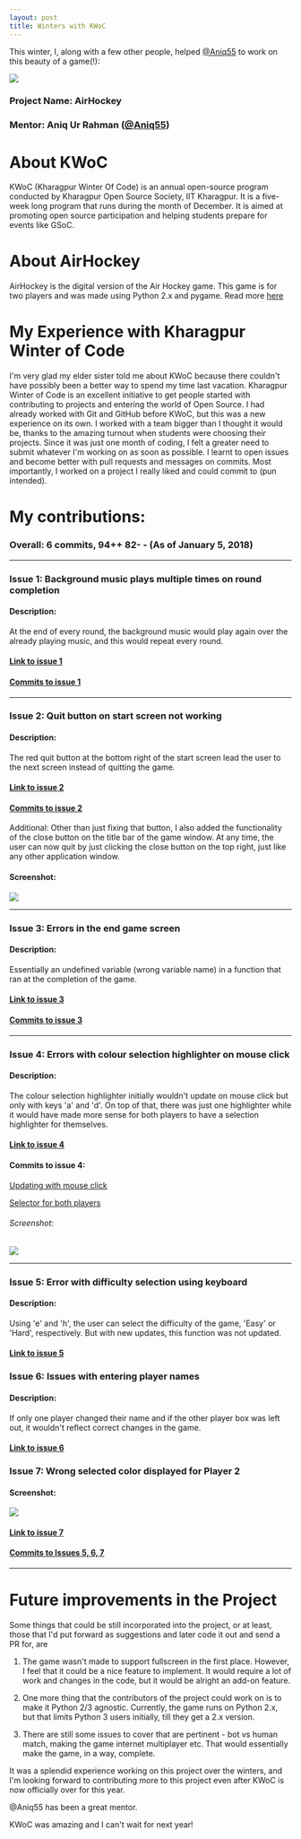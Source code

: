 ```yaml
---
layout: post
title: Winters with KWoC
---
```


This winter, I, along with a few other people, helped [@Aniq55] to work on this beauty of a game(!):


![](https://raw.githubusercontent.com/vineetjc/vineetjc.github.io/master/images/playscreen.png)

### Project Name: AirHockey
### Mentor: Aniq Ur Rahman ([@Aniq55])
[@Aniq55]: https://github.com/Aniq55

# About KWoC
KWoC (Kharagpur Winter Of Code) is an annual open-source program conducted by Kharagpur Open Source Society, IIT Kharagpur. It is a five-week long program that runs during the month of December. It is aimed at promoting open source participation and helping students prepare for events like GSoC.

# About AirHockey
AirHockey is the digital version of the Air Hockey game. This game is for two players and was made using Python 2.x and pygame. Read more [here]

[here]: https://github.com/NITDgpOS/AirHockey#about-air-hockey

# My Experience with Kharagpur Winter of Code

I'm very glad my elder sister told me about KWoC because there couldn't have possibly been a better way to spend my time last vacation. Kharagpur Winter of Code is an excellent initiative to get people started with contributing to projects and entering the world of Open Source. I had already worked with Git and GitHub before KWoC, but this was a new experience on its own. I worked with a team bigger than I thought it would be, thanks to the amazing turnout when students were choosing their projects. Since it was just one month of coding, I felt a greater need to submit whatever I'm working on as soon as possible. I learnt to open issues and become better with pull requests and messages on commits. Most importantly, I worked on a project I really liked and could commit to (pun intended). 

# My contributions:
### Overall: 6 commits, 94++ 82- - (As of January 5, 2018)
---
### Issue 1: Background music plays multiple times on round completion

#### Description: 
At the end of every round, the background music would play again over the already playing music, and this would repeat every round.
#### [Link to issue 1]
[Link to issue 1]: https://github.com/NITDgpOS/AirHockey/issues/97
#### [Commits to issue 1]
[Commits to issue 1]: https://github.com/NITDgpOS/AirHockey/pull/106

---

### Issue 2: Quit button on start screen not working 

#### Description: 
The red quit button at the bottom right of the start screen lead the user to the next screen instead of quitting the game.
#### [Link to issue 2] 
[Link to issue 2]: https://github.com/NITDgpOS/AirHockey/issues/145
#### [Commits to issue 2] 
[Commits to issue 2]: https://github.com/NITDgpOS/AirHockey/pull/148
Additional: Other than just fixing that button, I also added the functionality of the close button on the title bar of the game window. At any time, the user can now quit by just clicking the close button on the top right, just like any other application window.
#### Screenshot: 

![](https://raw.githubusercontent.com/vineetjc/vineetjc.github.io/master/images/quit.png)

---

### Issue 3: Errors in the end game screen

#### Description: 
Essentially an undefined variable (wrong variable name) in a function that ran at the completion of the game.
#### [Link to issue 3] 
[Link to issue 3]: https://github.com/NITDgpOS/AirHockey/issues/147
    
#### [Commits to issue 3] 
[Commits to issue 3]: https://github.com/NITDgpOS/AirHockey/pull/149

---

### Issue 4: Errors with colour selection highlighter on mouse click

#### Description:
The colour selection highlighter initially wouldn't update on mouse click but only with keys 'a' and 'd'.  On top of that, there was just one highlighter while it would have made more sense for both players to have a selection highlighter for themselves.
#### [Link to issue 4]
[Link to issue 4]:https://github.com/NITDgpOS/AirHockey/issues/162

#### Commits to issue 4:
[Updating with mouse click]

[Updating with mouse click]: https://github.com/NITDgpOS/AirHockey/pull/156

[Selector for both players]

[Selector for both players]: https://github.com/NITDgpOS/AirHockey/pull/167

###### Screenshot:

![](https://raw.githubusercontent.com/vineetjc/vineetjc.github.io/master/images/startscreen.png)

---

### Issue 5: Error with difficulty selection using keyboard 

#### Description:
Using 'e' and 'h', the user can select the difficulty of the game, 'Easy' or 'Hard', respectively. But with new updates, this function was not updated.
#### [Link to issue 5]
[Link to issue 5]: https://github.com/NITDgpOS/AirHockey/issues/187

### Issue 6: Issues with entering player names

#### Description: 
If only one player changed their name and if the other player box was left out, it wouldn't reflect correct changes in the game.
#### [Link to issue 6]
[Link to issue 6]: https://github.com/NITDgpOS/AirHockey/issues/186

### Issue 7: Wrong selected color displayed for Player 2

#### Screenshot:
![](https://raw.githubusercontent.com/vineetjc/vineetjc.github.io/master/images/error.png)

#### [Link to issue 7]
[Link to issue 7]: https://github.com/NITDgpOS/AirHockey/issues/188

#### [Commits to Issues 5, 6, 7] 
[Commits to Issues 5, 6, 7]: https://github.com/NITDgpOS/AirHockey/pull/189

---

# Future improvements in the Project

Some things that could be still incorporated into the project, or at least, those that I'd put forward as suggestions and later code it out and send a PR for, are

1. The game wasn't made to support fullscreen in the first place. However, I feel that it could be a nice feature to implement. It would require a lot of work and changes in the code, but it would be alright an add-on feature. 

2. One more thing that the contributors of the project could work on is to make it Python 2/3 agnostic. Currently, the game runs on Python 2.x, but that limits Python 3 users initially, till they get a 2.x version.

3. There are still some issues to cover that are pertinent - bot vs human match, making the game internet multiplayer etc. That would essentially make the game, in a way, complete.
    
It was a splendid experience working on this project over the winters, and I'm looking forward to contributing more to this project even after KWoC is now officially over for this year.

@Aniq55 has been a great mentor. 

KWoC was amazing and I can't wait for next year!
